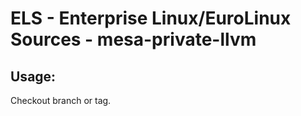 # ELS - Enterprise Linux/EuroLinux Sources - mesa-private-llvm 
## Usage:
  Checkout branch or tag.
